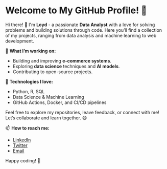 # Welcome to My GitHub Profile! 👋

Hi there! 👋 I'm **Loyd** - a passionate **Data Analyst** with a love for solving problems and building solutions through code. Here you’ll find a collection of my projects, ranging from data analysis and machine learning to web development.

🚀 **What I’m working on:**
- Building and improving **e-commerce systems**.
- Exploring **data science** techniques and **AI models**.
- Contributing to open-source projects.

🔧 **Technologies I love:**
- Python, R, SQL
- Data Science & Machine Learning
- GitHub Actions, Docker, and CI/CD pipelines

Feel free to explore my repositories, leave feedback, or connect with me! Let’s collaborate and learn together. 😄

📫 **How to reach me:**
- [LinkedIn](your-linkedin-url)
- [Twitter](your-twitter-url)
- [Email](your-email-url)

Happy coding! 🚀

